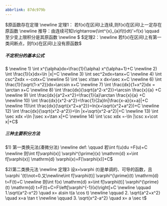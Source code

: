 ```yaml
---
abbrlink: 87dc979b
---
```

$原函数存在定理
\newline 定理1： 若f(x)在区间I上连续,则f(x)在区间I上一定存在原函数
\newline 推导：由连续可知\rightarrow(\int^{x}_{a}f(t)dt)'=f(x) \qquad 至少变上限积分是其原函数
\newline
$
$定理2：\newline 若f(x)在区间I上有第一类间断点，则f(x)在区间I上没有原函数$


##### 不定积分的基本公式
$
\newline 1) \int x^{\alpha}dx=\frac{1}{\alpha} x^{\alpha+1}+C 
\newline 2) \int  \frac{1}{x}dx=\ln |x|+C
\newline 3) \int sec^2xdx=tanx+C
\newline 4) \int csc^2xdx =-cotx+C
\newline 5) \int \sec x\tan x dx=\sec x+C
\newline 6) \int \frac{1}{\sqrt{1-x^2}}dx=\arcsin x+C
\newline 7) \int \frac{dx}{1+x^2}dx = \arctan x+C
\newline 8) \int \frac{dx}{\sqrt{a^2-x^2}}=\arcsin \frac{x}{a} +C
\newline 9) \int \frac{dx}{a^2+x^2}=\frac{1}{a}\arctan \frac{x}{a} +C
\newline 10) \int \frac{dx}{x^2-a^2}=\frac{1}{2a}ln|\frac{x-a}{x+a}|+C
\newline 11)\int \frac{dx}{\sqrt{x^2+a^2}}=ln(x+\sqrt{x^2+a^2})+C
\newline 12) \int \frac{dx}{\sqrt{x^2-a^2}}=\ln |x+\sqrt{x^2-a^2}|+C
\newline 13) \int \sec xdx =\ln |\sec x+\tan x|+C
\newline 14) \int \csc xdx =-\ln |\csc x+\cot x|+C$


##### 三种主要积分方法
$1) 第一类换元法(凑微分法)
\newline def:
\qquad 若\int f(u)du =F(u)+C
\newline 则\int f[\varphi(x)] \varphi^{\prime}(x) \mathrm{d} x=\int f[\varphi(x)] \mathrm{d} \varphi(x)=F[\varphi(x)]+C$ 

$2)第二类换元法
\newline 定理3 设x=\varphi (t)是单调的、可导的函数，且\varphi '(t)\not=0.又\newline\int f[\varphi(t)] \varphi^{\prime}(t) \mathrm{d} t=F(t)+C
\newline 则\int f(x) \mathrm{d} x=\int f[\varphi(t)] \varphi^{\prime}(t) \mathrm{d} t=F(t)+C=F\left[\varphi^{-1}(x)\right]+C
\newline \qquad 1.\sqrt{a^2-x^2} \quad x= a\sin t(a \cos t)
\newline \qquad 2. \sqrt{a^2+x^2} \quad x=a \tan t
\newline \qquad 3. \sqrt{x^2-a^2} \quad x= a \sec t$